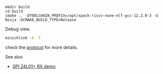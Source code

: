 ```
mkdir build
cd build
cmake .. -DTOOLCHAIN_PREFIX=/opt/xpack-riscv-none-elf-gcc-12.2.0-3 -G Ninja -DCMAKE_BUILD_TYPE=Release
```

Debug view.

```bash
minichlink -b -T
```

check the [protocol](docs/protocol) for more details.

See also

- [SPI 24L01+ RX demo](https://github.com/cnlohr/ch32v003fun/tree/master/examples/spi_24L01_rx)
